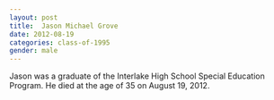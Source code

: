 ```yaml
---
layout: post
title:  Jason Michael Grove
date: 2012-08-19
categories: class-of-1995
gender: male
---
```

Jason was a graduate of the Interlake High School Special Education Program. He died at the age of 35 on August 19, 2012.
